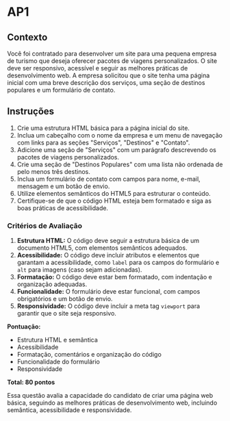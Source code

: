 # AP1

## Contexto

Você foi contratado para desenvolver um site para uma pequena empresa de turismo que deseja oferecer pacotes de viagens personalizados. O site deve ser responsivo, acessível e seguir as melhores práticas de desenvolvimento web. A empresa solicitou que o site tenha uma página inicial com uma breve descrição dos serviços, uma seção de destinos populares e um formulário de contato.

## Instruções

1. Crie uma estrutura HTML básica para a página inicial do site.
2. Inclua um cabeçalho com o nome da empresa e um menu de navegação com links para as seções "Serviços", "Destinos" e "Contato".
3. Adicione uma seção de "Serviços" com um parágrafo descrevendo os pacotes de viagens personalizados.
4. Crie uma seção de "Destinos Populares" com uma lista não ordenada de pelo menos três destinos.
5. Inclua um formulário de contato com campos para nome, e-mail, mensagem e um botão de envio.
6. Utilize elementos semânticos do HTML5 para estruturar o conteúdo.
7. Certifique-se de que o código HTML esteja bem formatado e siga as boas práticas de acessibilidade.

### Critérios de Avaliação

1. **Estrutura HTML:** O código deve seguir a estrutura básica de um documento HTML5, com elementos semânticos adequados.
2. **Acessibilidade:** O código deve incluir atributos e elementos que garantam a acessibilidade, como `label` para os campos do formulário e `alt` para imagens (caso sejam adicionadas).
3. **Formatação:** O código deve estar bem formatado, com indentação e organização adequadas.
4. **Funcionalidade:** O formulário deve estar funcional, com campos obrigatórios e um botão de envio.
5. **Responsividade:** O código deve incluir a meta tag `viewport` para garantir que o site seja responsivo.

**Pontuação:**

- Estrutura HTML e semântica
- Acessibilidade
- Formatação, comentários e organização do código
- Funcionalidade do formulário
- Responsividade

**Total: 80 pontos**

Essa questão avalia a capacidade do candidato de criar uma página web básica, seguindo as melhores práticas de desenvolvimento web, incluindo semântica, acessibilidade e responsividade.
